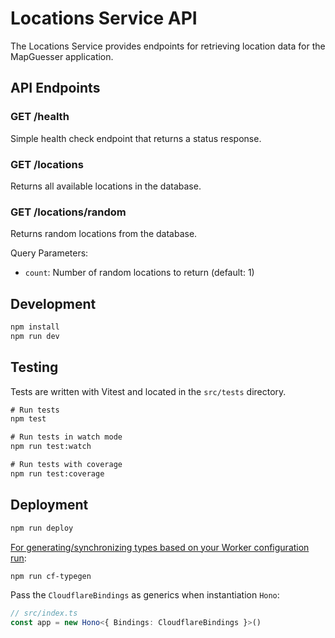 # Locations Service API

The Locations Service provides endpoints for retrieving location data for the MapGuesser application.

## API Endpoints

### GET /health
Simple health check endpoint that returns a status response.

### GET /locations
Returns all available locations in the database.

### GET /locations/random
Returns random locations from the database.

Query Parameters:
- `count`: Number of random locations to return (default: 1)

## Development

```txt
npm install
npm run dev
```

## Testing

Tests are written with Vitest and located in the `src/tests` directory.

```txt
# Run tests
npm test

# Run tests in watch mode
npm run test:watch

# Run tests with coverage
npm run test:coverage
```

## Deployment

```txt
npm run deploy
```

[For generating/synchronizing types based on your Worker configuration run](https://developers.cloudflare.com/workers/wrangler/commands/#types):

```txt
npm run cf-typegen
```

Pass the `CloudflareBindings` as generics when instantiation `Hono`:

```ts
// src/index.ts
const app = new Hono<{ Bindings: CloudflareBindings }>()
```

